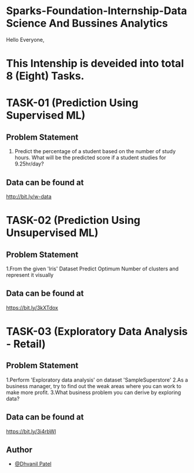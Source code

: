 # Sparks-Foundation-Internship-Data Science And Bussines Analytics
Hello Everyone,

# This Intenship is deveided into total 8 (Eight) Tasks.

# TASK-01 (Prediction Using Supervised ML)
## Problem Statement
1. Predict the percentage of a student based on the number of study hours. What will be the predicted score if a student studies for 9.25hr/day?

## Data can be found at
http://bit.ly/w-data

# TASK-02 (Prediction Using Unsupervised ML)
## Problem Statement
1.From the given 'Iris' Dataset  Predict Optimum Number of clusters and represent it visually

## Data can be found at
https://bit.ly/3kXTdox

# TASK-03 (Exploratory Data Analysis - Retail)
## Problem Statement
1.Perform 'Exploratory data analysis' on dataset 'SampleSuperstore'
2.As a business manager, try to find out the weak areas where you can work to make more profit.
3.What business problem you can derive by exploring data?

## Data can be found at
https://bit.ly/3i4rbWl

## Author
- [@Dhvanil Patel](https://github.com/DhvanilPatel2301)
